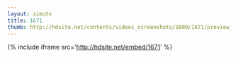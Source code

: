 ```yaml
---
layout: sieutv
title: 1671
thumb: http://hdsite.net/contents/videos_screenshots/1000/1671/preview_360p.mp4.jpg
---
```

{% include iframe src='http://hdsite.net/embed/1671' %}
 
